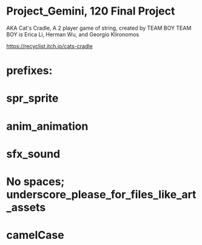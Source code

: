 # Project_Gemini, 120 Final Project
AKA Cat's Cradle, A 2 player game of string, created by TEAM BOY
TEAM BOY is Erica Li, Herman Wu, and Georgio Klironomos

https://recyclist.itch.io/cats-cradle

# prefixes:
# spr_sprite
# anim_animation
# sfx_sound
# No spaces; underscore_please_for_files_like_art_assets
# camelCase
